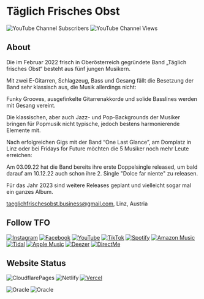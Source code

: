 # Täglich Frisches Obst

![YouTube Channel Subscribers](https://img.shields.io/youtube/channel/subscribers/UCM6LtE6jYUv7wEHvgB83_Qw)
![YouTube Channel Views](https://img.shields.io/youtube/channel/views/UCM6LtE6jYUv7wEHvgB83_Qw)

## About

Die im Februar 2022 frisch in Oberösterreich gegründete Band „Täglich frisches Obst“ besteht aus fünf jungen Musikern.

Mit zwei E-Gitarren, Schlagzeug, Bass und Gesang fällt die Besetzung der Band sehr klassisch aus, die Musik allerdings nicht:

Funky Grooves, ausgefinkelte Gitarrenakkorde und solide Basslines werden mit Gesang vereint.

Die klassischen, aber auch Jazz- und Pop-Backgrounds der Musiker bringen für Popmusik nicht typische, jedoch bestens harmonierende Elemente mit.

Nach erfolgreichen Gigs mit der Band “One Last Glance”, am Domplatz in Linz oder bei Fridays for Future möchten die 5 Musiker noch mehr Leute erreichen:

Am 03.09.22 hat die Band bereits ihre erste Doppelsingle released, um bald darauf am 10.12.22 auch schon ihre 2. Single "Dolce far niente" zu releasen.

Für das Jahr 2023 sind weitere Releases geplant und vielleicht sogar mal ein ganzes Album.

[taeglichfrischesobst.business@gmail.com](mailto:taeglichfrischesobst.business@gmail.com),
Linz, Austria

## Follow TFO

[![Instagram](https://img.shields.io/badge/Instagram-%23E4405F.svg?style=for-the-badge&logo=Instagram&logoColor=white)](https://www.instagram.com/taeglichfrischesobst/)
[![Facebook](https://img.shields.io/badge/Facebook-%231877F2.svg?style=for-the-badge&logo=Facebook&logoColor=white)](https://www.facebook.com/taeglichfrischesobst/)
[![YouTube](https://img.shields.io/badge/YouTube-%23FF0000.svg?style=for-the-badge&logo=YouTube&logoColor=white)](https://www.youtube.com/channel/UCM6LtE6jYUv7wEHvgB83_Qw)
[![TikTok](https://img.shields.io/badge/TikTok-%23000000.svg?style=for-the-badge&logo=TikTok&logoColor=white)](https://www.tiktok.com/@taeglichfrischesobst)
[![Spotify](https://img.shields.io/badge/Spotify-1ED760?style=for-the-badge&logo=spotify&logoColor=white)](https://open.spotify.com/artist/1dnEfTWZekuLgNFkASxQqV)
[![Amazon Music](https://img.shields.io/badge/Amazon_Music-%23189FFF.svg?style=for-the-badge&logo=amazon&logoColor=white)](https://music.amazon.de/artists/B0BBSY4YP1/t%C3%A4glich-frisches-obst?marketplaceId=A1PA6795UKMFR9&musicTerritory=DE&ref=dm_sh_AhKPMyUQ5RtLmXouGyIV6Uqxm)
[![Tidal](https://img.shields.io/badge/tidal-00FFFF?style=for-the-badge&logo=tidal&logoColor=black)](https://listen.tidal.com/artist/34019184)
[![Apple Music](https://img.shields.io/badge/Apple_Music-9933CC?style=for-the-badge&logo=apple-music&logoColor=white)](https://music.apple.com/us/artist/t%C3%A4glich-frisches-obst/1641480117)
[![Deezer](https://img.shields.io/badge/Deezer-FEAA2D?style=for-the-badge&logo=deezer&logoColor=white)](https://www.deezer.com/de/artist/180952187?ext_publisher_id=1041161&awc=23454_1670112062_0e4fa0035bb449fff233bea5be9de03c)
[![DirectMe](https://img.shields.io/badge/more-1de9b6?style=for-the-badge&logo=linktree&logoColor=white)](https://direct.me/taeglichfrischesobst)

## Website Status

![CloudflarePages](https://img.shields.io/website/https/tfo.pages.dev?logo=cloudflarepages&label=cloudlare)
![Netlify](https://img.shields.io/website/https/taeglich-frisches-obst.netlify.app?logo=netlify&label=netlify)
[![Vercel](https://therealsujitk-vercel-badge.vercel.app/?app=taeglichfrischesobst)](https://taeglichfrischesobst.vercel.app)

![Oracle](https://img.shields.io/website/https/tfo.pages.dev?logo=oracle&label=www.taeglichfrischesobst.com)
![Oracle](https://img.shields.io/website/https/tfo.pages.dev?logo=oracle&label=taeglichfrischesobst.com)
